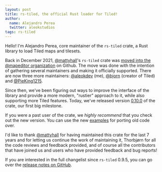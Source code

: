 ```yaml
---
layout: post
title: rs-tiled, the official Rust loader for Tiled!
author:
  name: Alejandro Perea
  twitter: aleokstudios
tags: rs-tiled
---
```


Hello! I'm Alejandro Perea, core maintainer of the `rs-tiled` crate, a Rust library to load Tiled maps and tilesets.

Back in December 2021, [@mattyhall]'s `rs-tiled` crate was [moved into the @mapeditor organization][adoption-issue] on Github. The move was done with the intention of gathering several maintainers and making it officially supported. There are now three more maintainers: [@aleokdev] (me), [@bjorn] (creator of Tiled) and [@PieKing1215].

Since then, we've been figuring out ways to improve the interface of the library and provide a more modern, "rustier" approach to it, while also supporting more Tiled features. Today, we've released version [0.10.0](release-notes) of the crate, our first big milestone. 

If you were a past user of the crate, we *highly recommend* that you check out the new version. You can use the new [examples] for porting old code over.

I'd like to thank [@mattyhall] for having maintained this crate for the last 7 years and for letting us continue the work of maintaining it, Thorbjørn for all the code reviews and feedback provided, and of course all the contributors that have joined us and users who have provided feedback and bug reports!

If you are interested in the full changelist since `rs-tiled` 0.9.5, you can go over the [release notes on GitHub](release-notes).

[@PieKing1215]: https://github.com/PieKing1215
[@bjorn]: https://github.com/bjorn
[@mattyhall]: https://github.com/mattyhall
[@aleokdev]: https://github.com/aleokdev
[adoption-issue]: https://github.com/mapeditor/rs-tiled/issues/105
[release-notes]: https://github.com/mapeditor/rs-tiled/releases/edit/v0.10.0
[examples]: https://github.com/mapeditor/rs-tiled/tree/master/examples
[@mapeditor]: https://github.com/mapeditor
